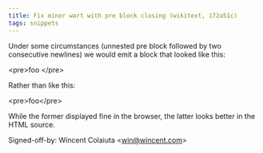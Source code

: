 ```yaml
---
title: Fix minor wart with pre block closing (wikitext, 172a51c)
tags: snippets
---
```


Under some circumstances (unnested pre block followed by two consecutive newlines) we would emit a block that looked like this:

&lt;pre&gt;foo &lt;/pre&gt;

Rather than like this:

&lt;pre&gt;foo&lt;/pre&gt;

While the former displayed fine in the browser, the latter looks better in the HTML source.

Signed-off-by: Wincent Colaiuta &lt;win@wincent.com&gt;
